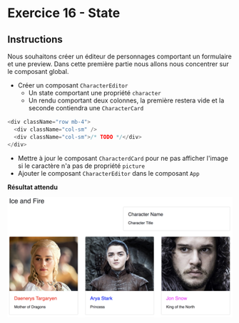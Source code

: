 # Exercice 16 - State

## Instructions

Nous souhaitons créer un éditeur de personnages comportant un formulaire et une preview. Dans cette première partie nous allons nous concentrer sur le composant global.

* Créer un composant `CharacterEditor`
  * Un state comportant une propriété `character`
  * Un rendu comportant deux colonnes, la première restera vide et la seconde contiendra une `CharacterCard`

```js
<div className="row mb-4">
  <div className="col-sm" />
  <div className="col-sm">/* TODO */</div>
</div>
```

* Mettre à jour le composant `CharacterdCard` pour ne pas afficher l'image si le caractère n'a pas de propriété `picture`
* Ajouter le composant `CharacterEditor` dans le composant `App`

**Résultat attendu**

![Projet dans le navigateur](ex-16-result.png)
